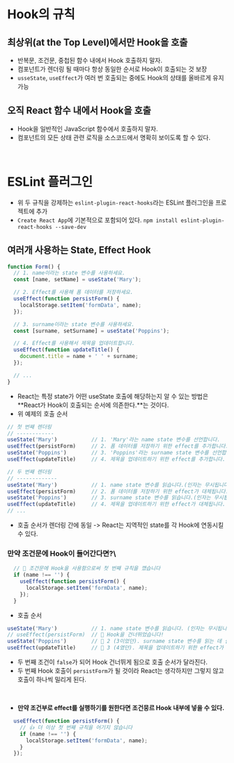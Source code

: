 # Hook의 규칙
## 최상위(at the Top Level)에서만 Hook을 호출
- 반복문, 조건문, 중첩된 함수 내에서 Hook 호출하지 말자.
- 컴포넌트가 렌더링 될 때마다 항상 동일한 순서로 Hook이 호출되는 것 보장
- `usseState`, `useEffect`가 여러 번 호출되는 중에도 Hook의 상태를 올바르게 유지 가능

## 오직 React 함수 내에서 Hook을 호출
- Hook을 일반적인 JavaScript 함수에서 호출하지 말자.
- 컴포넌트의 모든 상태 관련 로직을 소스코드에서 명확히 보이도록 할 수 있다.

<br>

# ESLint 플러그인
- 위 두 규칙을 강제하는 `eslint-plugin-react-hooks`라는 ESLint 플러그인을 프로젝트에 추가
- `Create React App`에 기본적으로 포함되어 있다.
`npm install eslint-plugin-react-hooks --save-dev`

## 여러개 사용하는 State, Effect Hook
```js
function Form() {
  // 1. name이라는 state 변수를 사용하세요.
  const [name, setName] = useState('Mary');

  // 2. Effect를 사용해 폼 데이터를 저장하세요.
  useEffect(function persistForm() {
    localStorage.setItem('formData', name);
  });

  // 3. surname이라는 state 변수를 사용하세요.
  const [surname, setSurname] = useState('Poppins');

  // 4. Effect를 사용해서 제목을 업데이트합니다.
  useEffect(function updateTitle() {
    document.title = name + ' ' + surname;
  });

  // ...
}
```

- React는 특정 state가 어떤 useState 호출에 해당하는지 알 수 있는 방법은 **React가 Hook이 호출되는 순서에 의존한다.**는 것이다.
- 위 예제의 호출 순서
```js
// 첫 번째 렌더링
// ------------
useState('Mary')           // 1. 'Mary'라는 name state 변수를 선언합니다.
useEffect(persistForm)     // 2. 폼 데이터를 저장하기 위한 effect를 추가합니다.
useState('Poppins')        // 3. 'Poppins'라는 surname state 변수를 선언합니다.
useEffect(updateTitle)     // 4. 제목을 업데이트하기 위한 effect를 추가합니다.

// 두 번째 렌더링
// -------------
useState('Mary')           // 1. name state 변수를 읽습니다.(인자는 무시됩니다)
useEffect(persistForm)     // 2. 폼 데이터를 저장하기 위한 effect가 대체됩니다.
useState('Poppins')        // 3. surname state 변수를 읽습니다.(인자는 무시됩니다)
useEffect(updateTitle)     // 4. 제목을 업데이트하기 위한 effect가 대체됩니다.
// ...
```
- 호출 순서가 렌더링 간에 동일 -> React는 지역적인 state를 각 Hook에 연동시킬 수 있다.

### 만약 조건문에 Hook이 들어간다면?\
```js
  // 🔴 조건문에 Hook을 사용함으로써 첫 번째 규칙을 깼습니다
  if (name !== '') {
    useEffect(function persistForm() {
      localStorage.setItem('formData', name);
    });
  }
```
- 호출 순서
```js
useState('Mary')           // 1. name state 변수를 읽습니다. (인자는 무시됩니다)
// useEffect(persistForm)  // 🔴 Hook을 건너뛰었습니다!
useState('Poppins')        // 🔴 2 (3이었던). surname state 변수를 읽는 데 실패했습니다.
useEffect(updateTitle)     // 🔴 3 (4였던). 제목을 업데이트하기 위한 effect가 대체되는 데 실패했습니다.
```
- 두 번째 조건이 `false`가 되어 Hook 건너뛰게 됨으로 호출 순서가 달라진다.
- 두 번째 Hook 호출이 `persistForm`가 될 것이라 React는 생각하지만 그렇지 않고 호출이 하나씩 밀리게 된다.
<br>

- **만약 조건부로 effect를 실행하기를 원한다면 조건뭉르 Hook 내부에 넣을 수 있다.**
```js
  useEffect(function persistForm() {
    // 👍 더 이상 첫 번째 규칙을 어기지 않습니다
    if (name !== '') {
      localStorage.setItem('formData', name);
    }
  });
```
